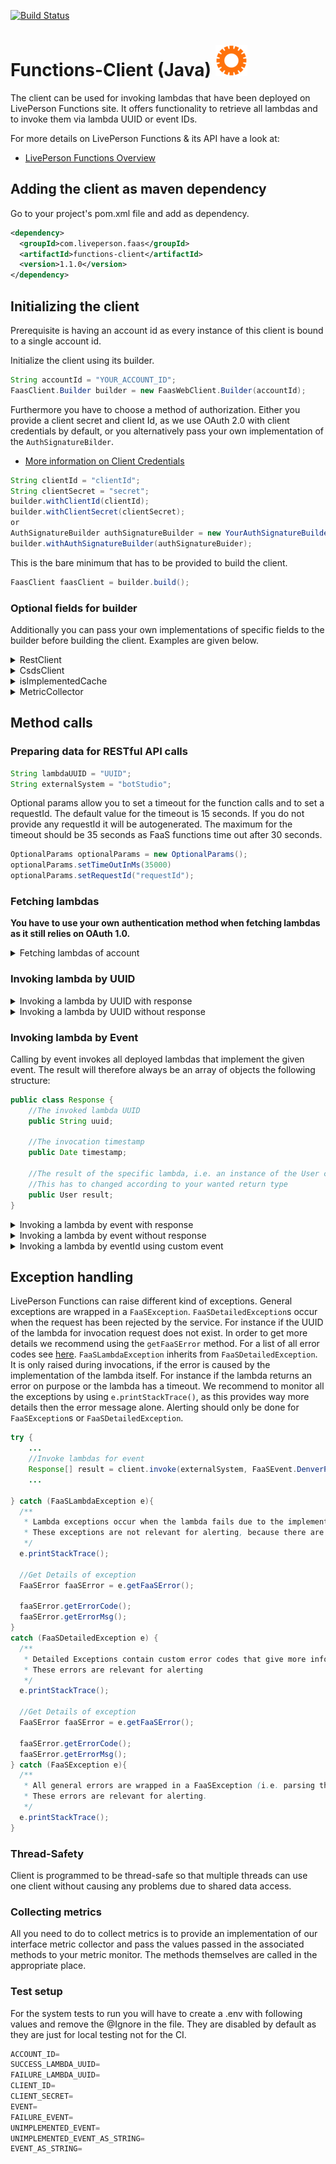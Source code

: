 
[![Build Status](https://travis-ci.com/LivePersonInc/faas-client-jdk.svg?branch=develop)](https://travis-ci.com/LivePersonInc/faas-client-jdk)

# Functions-Client (Java)   ![Alt text](logo.png "Logo")

The client can be used for invoking lambdas that have been deployed on LivePerson Functions site.
It offers functionality to retrieve all lambdas and to invoke them via lambda UUID or event IDs.

For more details on LivePerson Functions & its API have a look at:

* [LivePerson Functions Overview](https://developers.liveperson.com/liveperson-functions-overview.html)

## Adding the client as maven dependency

Go to your project's pom.xml file and add as dependency.

```xml
<dependency>
  <groupId>com.liveperson.faas</groupId>
  <artifactId>functions-client</artifactId>
  <version>1.1.0</version>
</dependency>
```

## Initializing the client

Prerequisite is having an account id as every instance of this client is bound to a single account id.

Initialize the client using its builder.

```java
String accountId = "YOUR_ACCOUNT_ID";
FaasClient.Builder builder = new FaasWebClient.Builder(accountId);
```

Furthermore you have to choose a method of authorization.
Either you provide a client secret and client Id, as we use OAuth 2.0 with client credentials by default, 
or you alternatively pass your own implementation of the `AuthSignatureBilder`.

* [More information on Client Credentials](https://developers.liveperson.com/liveperson-functions-external-invocations-client-credentials.html)


```java
String clientId = "clientId";
String clientSecret = "secret";
builder.withClientId(clientId);
builder.withClientSecret(clientSecret);
or
AuthSignatureBuilder authSignatureBuilder = new YourAuthSignatureBuilder();
builder.withAuthSignatureBuilder(authSignatureBuider);
```

This is the bare minimum that has to be provided to build the client.

```java
FaasClient faasClient = builder.build();
```

### Optional fields for builder

Additionally you can pass your own implementations of specific fields to the builder before building the client.
Examples are given below.

<details><summary>RestClient</summary>
<p>

```java
RestClient restClient = new YourRestClient();
builder.withRestClient(restClient);
```

</p>
</details>

<details><summary>CsdsClient</summary>
<p>

There are two ways to set the `CsdsClient` which resolves necessary LP domains for our application.
Either you use a map whose keys represent the service names and whose values represent the domains or you implement the `CsdsClient` interface. 
Using the map reduces the calls to the CSDS endpoint. If no `CsdsClient`is provided, the library provides a default implementation, that caches the domains for two hours.

```java
CsdsClient csdsClient = new YourCsdsClient();
builder.withCsdsClient(CsdsClient csdsClient);
or
Map<String, String> csdsMap = new HashMap<String, String>;
builder.withCsdsMap(csdsMap);
```

</p>
</details>

<details><summary>isImplementedCache</summary>
<p>

You can set the IsImplementedCache for the `isImplemented` method which determines whether there are deployed lambdas that implement a given event.
By instantiating the client yourself you can set a custom caching time. Otherwise we will default back to 60 seconds. 

```java
int cachingTimeInSeconds = 30;
builder.withIsImplementedCache(new IsImplementedCache(cachingTimeInSeconds));
```

</p>
</details>

<details><summary>MetricCollector</summary>
<p>

```java
MetricCollector metricCollector = new YourMetricCollector();
builder.withMetricCollector(metricCollector);
```

</p>
</details>

## Method calls

### Preparing data for RESTful API calls

```java
String lambdaUUID = "UUID";
String externalSystem = "botStudio";
```

Optional params allow you to set a timeout for the function calls and to set a requestId. 
The default value for the timeout is 15 seconds.
If you do not provide any requestId it will be autogenerated.
The maximum for the timeout should be 35 seconds as FaaS functions time out after 30 seconds.

```java
OptionalParams optionalParams = new OptionalParams();
optionalParams.setTimeOutInMs(35000)
optionalParams.setRequestId("requestId");
```


### Fetching lambdas


**You have to use your own authentication method when fetching lambdas as it still relies on OAuth 1.0.**


<details><summary>Fetching lambdas of account</summary>
<p>

```java
try {
    // After setting the builder up, instantiate the client
    FaasClient faasClient = builder.build();

    HashMap<String,String> filterMap = new HashMap<String, String>();
    filterMap.put("state", "Draft") // Filter lambdas by state ("Draft", "Productive", "Modified", "Marked Undeployed")
    filterMap.put("eventId", FaaSEvent.ControllerBotMessagingNewConversation.toString()); // Filter lambdas by event name (also substring)
    filterMap.put("name", "lambda_substring") // Filter lambdas by name substring

    List<LambdaResponse> lambdas = client.getLambdas(userId, filterMap, optionalParams);
    ...

} catch (FaaSException e) {...}
```

</p>
</details>

### Invoking lambda by UUID

<details><summary>Invoking a lambda by UUID with response</summary>
<p>

```java
//Set request payload
User payload = new User();
payload.name = "John Doe";

//Set header
Map<String, String> headers = new HashMap<String, String>() {{
    put("Accept-Language", "en-US");
}};

//Create invocation data => Send via body during invocation
FaaSInvocation<User> invocationData = new FaaSInvocation(headers, payload);

try {
    // After setting the builder up, instantiate the client
    FaasClient faasClient = builder.build()
    User result = client.invokeByUUID(externalSystem, lambdaUUID, invocationData, User.class, optionalParams);
    //Or call it with a requestID:
    String requestId = "requestId";
    User result = client.invokeByUUID(externalSystem, lambdaUUID, invocationData, User.class, requestId, optionalParams);
    ...

} catch (FaaSException e) {...}
```

</p>
</details>

<details><summary>Invoking a lambda by UUID without response</summary>
<p>

```java
//Set request payload
User payload = new User();
payload.name = "John Doe";

//Set header
Map<String, String> headers = new HashMap<String, String>() {{
    put("Accept-Language", "en-US");
}};

//Create invocation data => Send via body during invocation
FaaSInvocation<User> invocationData = new FaaSInvocation(headers, payload);
try {
    // After setting the builder up, instantiate the client
    FaasClient faasClient = builder.build()
    client.invokeByUUID(externalSystem, lambdaUUID, invocationData, optionalParams);

} catch (FaaSException e) {...}
```

</p>
</details>

### Invoking lambda by Event

Calling by event invokes all deployed lambdas that implement the given event.
The result will therefore always be an array of objects the following structure:

```java
public class Response {
    //The invoked lambda UUID
    public String uuid;

    //The invocation timestamp
    public Date timestamp;

    //The result of the specific lambda, i.e. an instance of the User class
    //This has to changed according to your wanted return type
    public User result;
}
```

<details><summary>Invoking a lambda by event with response</summary>
<p>

```java
//Set request payload
User payload = new User();
payload.name = "John Doe";

//Set header
Map<String, String> headers = new HashMap<String, String>() {{
    put("Accept-Language", "en-US");
}};

//Create invocation data => Send via body during invocation
FaaSInvocation<User> invocationData = new FaaSInvocation(headers, payload);

try {
    // After setting the builder up, instantiate the client
    FaasClient faasClient = builder.build()

    //Check if lambdas are implemented for event
    boolean isImplemented = client.isImplemented(externalSystem, FaaSEvent.DenverPostSurveyEmailTranscript);

    if(isImplemented){
        //Invoke lambdas for event
        Response[] result = client.invokeByEvent(externalSystem, FaaSEvent.DenverPostSurveyEmailTranscript, invocationData, Response[].class, optionalParams);

        // cast to list for convenience
        List<Response> = Arrays.asList(result);
    }
    ...

} catch (FaaSException e) {...}
```

</p>
</details>

<details><summary>Invoking a lambda by event without response</summary>
<p>

```java
//Set request payload
User payload = new User();
payload.name = "John Doe";

//Set header
Map<String, String> headers = new HashMap<String, String>() {{
    put("Accept-Language", "en-US");
}};

//Create invocation data => Send via body during invocation
FaaSInvocation<User> invocationData = new FaaSInvocation(headers, payload);
try {
    // After setting the builder up, instantiate the client
    FaasClient faasClient = builder.build()

    //Check if lambdas are implemented for event
    boolean isImplemented = client.isImplemented(externalSystem, FaaSEvent.DenverPostSurveyEmailTranscript);

    if(isImplemented){
        //Invoke lambdas for event
        client.invokeByEvent(externalSystem, FaaSEvent.DenverPostSurveyEmailTranscript, invocationData, optionalParams);
    }
    ...

} catch (FaaSException e) {...}
```

</p>
</details>

<details><summary>Invoking a lambda by eventId using custom event</summary>
<p>

Custom events are events that are not yet fully acknowledged and thus not part of the FaasEvent enum. Instead you have to
provide a string.`

```java
     //Check if lambdas are implemented for event
    boolean isImplemented = client.isImplemented(externalSystem, event);

    //With return type: 
    if(isImplemented) {
        Response[] result = client.invokeByEvent(externalSystem, event, invocationData, Response[].class, optionalParams);
    }
    //Without return type:
    if(isImplemented) {
        client.invokeByEvent(externalSystem, event, invocationData, optionalParams);
    }
```

## Logging

Our Application offers logging with Log4j2. For it to work properly you will have to create a log4j2.xml file or a similar configuration file.
It should be placed in src/main/resources. For instance you could use following configuration to log to the console.

```xml
<?xml version="1.0" encoding="UTF-8"?>
<Configuration status="warn" name="MyApp" packages="">
  <Appenders>
    <Console name="STDOUT" target="SYSTEM_OUT">
      <PatternLayout pattern="%m%n"/>
    </Console>
  </Appenders>
  <Loggers>
    <Root level="error">
      <AppenderRef ref="STDOUT"/>
    </Root>
  </Loggers>
</Configuration>
```

More detailed information about Log4j2 can be found [here](https://logging.apache.org/log4j/2.x/).

</p>
</details>

## Exception handling

LivePerson Functions can raise different kind of exceptions. General exceptions are wrapped in a `FaaSException`.
`FaaSDetailedException`s occur when the request has been rejected by the service. For instance if the UUID of the lambda for invocation request does not exist. In order to get more details we recommend using the `getFaaSError` method. For a list of all error codes see [here](https://developers.liveperson.com/liveperson-functions-external-invocations-error-codes.html).
`FaaSLambdaException` inherits from `FaaSDetailedException`. It is only raised during invocations, if the error is caused by the implementation of the lambda itself. For instance if the lambda returns an error on purpose or the lambda has a timeout. We recommend to monitor all the exceptions by using `e.printStackTrace()`, as this provides way more details then the error message alone. Alerting should only be done for `FaaSException`s or `FaaSDetailedException`.

```java
try {
    ...
    //Invoke lambdas for event
    Response[] result = client.invoke(externalSystem, FaaSEvent.DenverPostSurveyEmailTranscript, invocationData, Response[].class, optionalParams);
    ...

} catch (FaaSLambdaException e){
  /**
   * Lambda exceptions occur when the lambda fails due to the implementation.
   * These exceptions are not relevant for alerting, because there are no issues with the service itself.
   */
  e.printStackTrace();

  //Get Details of exception
  FaaSError faaSError = e.getFaaSError();

  faaSError.getErrorCode();
  faaSError.getErrorMsg();
}
catch (FaaSDetailedException e) {
  /**
   * Detailed Exceptions contain custom error codes that give more information.
   * These errors are relevant for alerting
   */
  e.printStackTrace();

  //Get Details of exception
  FaaSError faaSError = e.getFaaSError();

  faaSError.getErrorCode();
  faaSError.getErrorMsg();
} catch (FaaSException e){
  /**
   * All general errors are wrapped in a FaaSException (i.e. parsing the JSON response, or 401 on authentication).             *
   * These errors are relevant for alerting.
   */
  e.printStackTrace();
}
```

### Thread-Safety

Client is programmed to be thread-safe so that multiple threads can use one client without causing any problems due to shared data access.

### Collecting metrics

All you need to do to collect metrics is to provide an implementation of our interface metric collector and pass the values passed in the associated methods to your metric monitor.
The methods themselves are called in the appropriate place.

### Test setup

For the system tests to run you will have to create a .env with following values and remove the @Ignore in the file.
They are disabled by default as they are just for local testing not for the CI.


```java
ACCOUNT_ID=
SUCCESS_LAMBDA_UUID=
FAILURE_LAMBDA_UUID=
CLIENT_ID=
CLIENT_SECRET=
EVENT=
FAILURE_EVENT=
UNIMPLEMENTED_EVENT=
UNIMPLEMENTED_EVENT_AS_STRING=
EVENT_AS_STRING=
```
